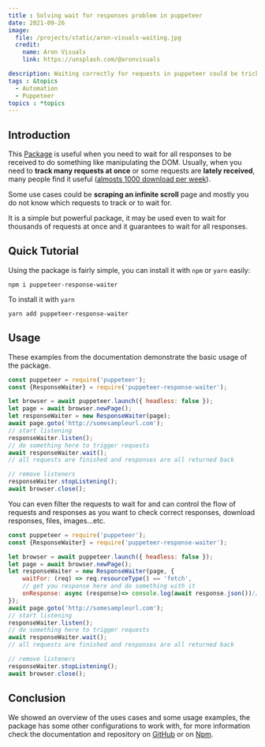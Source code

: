 ```yaml
---
title : Solving wait for responses problem in puppeteer
date: 2021-09-26
image:
  file: /projects/static/aron-visuals-waiting.jpg
  credit:
    name: Aron Visuals
    link: https://unsplash.com/@aronvisuals

description: Waiting correctly for requests in puppeteer could be tricky, this package ensures waiting for all outgoing requests.
tags : &topics
  - Automation
  - Puppeteer
topics : *topics
---
```


## Introduction

This [Package](https://github.com/samyouaret/puppeteer-response-waiter) is useful when you need to wait for all responses to be received to do something like manipulating the DOM. Usually, when you need to **track many requests at once** or some requests are **lately received**, many people find it useful ([almosts 1000 download per week](https://www.npmjs.com/package/puppeteer-response-waiter)).

Some use cases could be **scraping an infinite scroll** page and mostly you do not know which requests to track or to wait for.

It is a simple but powerful package, it may be used even to wait for thousands of requests at once and it guarantees to wait for all responses.

## Quick Tutorial

Using the package is fairly simple, you can install it with `npm` or `yarn` easily:

    npm i puppeteer-response-waiter

To install it with `yarn`

    yarn add puppeteer-response-waiter

## Usage

These examples from the documentation demonstrate the basic usage of the package.

```js
const puppeteer = require('puppeteer');
const {ResponseWaiter} = require('puppeteer-response-waiter');

let browser = await puppeteer.launch({ headless: false });
let page = await browser.newPage();
let responseWaiter = new ResponseWaiter(page);
await page.goto('http://somesampleurl.com');
// start listening
responseWaiter.listen();
// do something here to trigger requests
await responseWaiter.wait();
// all requests are finished and responses are all returned back

// remove listeners
responseWaiter.stopListening();
await browser.close();

```

You can even filter the requests to wait for and can control the flow of requests and responses as you want to check correct responses, download responses, files, images...etc.

```js
const puppeteer = require('puppeteer');
const {ResponseWaiter} = require('puppeteer-response-waiter');

let browser = await puppeteer.launch({ headless: false });
let page = await browser.newPage();
let responseWaiter = new ResponseWaiter(page, {
    waitFor: (req) => req.resourceType() == 'fetch',
    // get you response here and do something with it
    onResponse: async (response)=> console.log(await response.json())// do something with response
});
await page.goto('http://somesampleurl.com');
// start listening
responseWaiter.listen();
// do something here to trigger requests
await responseWaiter.wait();
// all requests are finished and responses are all returned back

// remove listeners
responseWaiter.stopListening();
await browser.close();

```

## Conclusion

We showed an overview of the uses cases and some usage examples, the package has some other configurations to work with, for more information check the documentation and repository on [GitHub](https://github.com/samyouaret/puppeteer-response-waiter/) or on [Npm](https://www.npmjs.com/package/puppeteer-response-waiter).